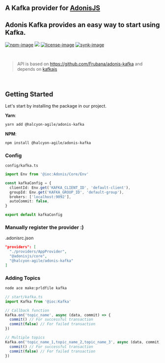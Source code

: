 <h2>A Kafka</a> provider for <a href="https://adonisjs.com/">AdonisJS</a>

</br>

<h2>
Adonis Kafka provides an easy way to start using Kafka.
</h2>

<div>

[![npm-image]][npm-url] ![][typescript-image] [![license-image]][license-url] [![synk-image]][synk-url]

</div>

</br>

> API is based on https://github.com/Frubana/adonis-kafka and depends on [kafkajs](https://kafka.js.org/)

</br>

## Getting Started

Let's start by installing the package in our project.

**Yarn**:

```sh
yarn add @halcyon-agile/adonis-kafka
```

**NPM**:

```sh
npm install @halcyon-agile/adonis-kafka
```

### Config

`config/kafka.ts`

```ts
import Env from '@ioc:Adonis/Core/Env'

const kafkaConfig = {
  clientId: Env.get('KAFKA_CLIENT_ID', 'default-client'),
  groupId: Env.get('KAFKA_GROUP_ID', 'default-group'),
  brokers: ['localhost:9092'],
  autoCommit: false,
}

export default kafkaConfig
```

### Manually register the provider :)

.adonisrc.json

```json
"providers": [
  "./providers/AppProvider",
  "@adonisjs/core",
  "@halcyon-agile/adonis-kafka"
]
```

### Adding Topics

```sh
node ace make:prldfile kafka
```

```ts
// start/kafka.ts
import Kafka from '@ioc:Kafka'

// Callback function
Kafka.on('topic_name', async (data, commit) => {
  commit() // For successful transaction
  commit(false) // For failed transaction
})

// Multiple topics
Kafka.on('topic_name_1,topic_name_2,topic_name_3', async (data, commit) => {
  commit() // For successful transaction
  commit(false) // For failed transaction
})
```

[typescript-image]: https://img.shields.io/badge/Typescript-294E80.svg?style=for-the-badge&logo=typescript
[typescript-url]: "typescript"
[npm-image]: https://img.shields.io/npm/v/@halcyon-agile/adonis-kafka.svg?style=for-the-badge&logo=npm
[npm-url]: https://npmjs.org/package/@halcyon-agile/adonis-kafka 'npm'
[license-image]: https://img.shields.io/npm/l/@halcyon-agile/adonis-kafka?color=blueviolet&style=for-the-badge
[license-url]: LICENSE.md 'license'
[synk-image]: https://img.shields.io/snyk/vulnerabilities/github/halcyon-agile/adonis-kafka?label=Synk%20Vulnerabilities&style=for-the-badge
[synk-url]: https://snyk.io/test/github/halcyon-agile/adonis-kafka?targetFile=package.json 'synk'
